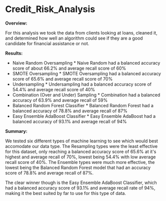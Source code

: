 # Credit_Risk_Analysis

**Overview:**

For this analysis we took the data from clients looking at loans, cleaned it, and determined how well an algorithm could see if they are a good candidate for financial assistance or not.

**Results:**

* Naive Random Oversampling
              * Naive Random had a balanced accuracy score of about 66.2% and average recall score of 60%
* SMOTE Oversampling
              * SMOTE Oversampling had a balanced accuracy score of 65.6% and average recall score of 70%
* Undersampling
              * Undersampling had a balanced accuracy score of 54.4% and average recall score of 40%
* Combination (Over and Under) Sampling
              * Combination had a balanced accuracy of 63.9% and average recall of 59%
* Balanced Random Forest Classifier
              * Balanced Random Forest had a balanced accuracy of 78.8% and average recall of 87%
* Easy Ensemble AdaBoost Classifier
              * Easy Ensemble AdaBoost had a balanced accuracy of 93.1% and average recall of 94%


**Summary:**

We tested six different types of machine learning to see which would best accomodate our data type. The Resampling types were the least effective for this dataset, only reaching a balanced accuracy score of 65.6% at it's highest and average recall of 70%, lowest being 54.4% with low average recall score of 40%. The Ensemble types were much more effective, the lowest being the Balanced Random Forest model that had an accuracy score of 78.8% and average recall of 87%.

The clear winner though is the Easy Ensemble AdaBoost Classifier, which had a balanced accuracy score of 93.1% and average recall rate of 94%, making it the best suited by far to use for this type of data.
